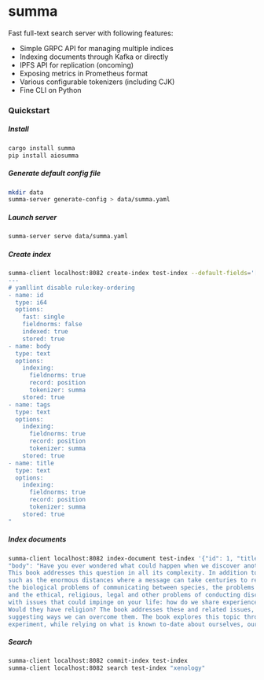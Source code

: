 # summa

Fast full-text search server with following features:

- Simple GRPC API for managing multiple indices
- Indexing documents through Kafka or directly
- IPFS API for replication (oncoming)
- Exposing metrics in Prometheus format
- Various configurable tokenizers (including CJK)
- Fine CLI on Python

### Quickstart
##### Install
```bash
cargo install summa
pip install aiosumma
```
##### Generate default config file
```bash
mkdir data
summa-server generate-config > data/summa.yaml
```
##### Launch server
```bash
summa-server serve data/summa.yaml
```
##### Create index
```bash
summa-client localhost:8082 create-index test-index --default-fields='["title", "body"]' "
---
# yamllint disable rule:key-ordering
- name: id
  type: i64
  options:
    fast: single
    fieldnorms: false
    indexed: true
    stored: true
- name: body
  type: text
  options:
    indexing:
      fieldnorms: true
      record: position
      tokenizer: summa
    stored: true
- name: tags
  type: text
  options:
    indexing:
      fieldnorms: true
      record: position
      tokenizer: summa
    stored: true
- name: title
  type: text
  options:
    indexing:
      fieldnorms: true
      record: position
      tokenizer: summa
    stored: true
"
```
##### Index documents
```bash
summa-client localhost:8082 index-document test-index '{"id": 1, "title": "What We Know About Extraterrestrial Intelligence: Foundations of Xenology", \
"body": "Have you ever wondered what could happen when we discover another communicating species outside the Earth? \
This book addresses this question in all its complexity. In addition to the physical barriers for communication, \
such as the enormous distances where a message can take centuries to reach its recipient, the book also examines \
the biological problems of communicating between species, the problems of identifying a non-Terrestrial intelligence, \
and the ethical, religious, legal and other problems of conducting discussions across light years. Most of the book is concerned \
with issues that could impinge on your life: how do we share experiences with ETI? Can we make shared laws? Could we trade? \
Would they have religion? The book addresses these and related issues, identifying potential barriers to communication and \
suggesting ways we can overcome them. The book explores this topic through reference to human experience, through analogy and thought \
experiment, while relying on what is known to-date about ourselves, our world, and the cosmos we live in.", "tags": ["science", "xenology"]}'
```
##### Search
```bash
summa-client localhost:8082 commit-index test-index
summa-client localhost:8082 search test-index "xenology"
```
